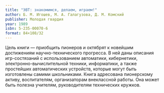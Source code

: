 ```yaml
---
title: "ЭВТ: знакомимся, делаем, играем!"
author: Б. М. Игошев, М. А. Галагузова, Д. М. Комский
publisher: Молодая гвардия
year: 1989
isbn: 5-235-00070-6
format: 84×108/32
---
```


Цель книги — приобщить пионеров и октябрят к новейшим достижениям научно-технического прогресса. В ней даны описания игр-состязаний с использованием автоматики, кибернетики, электронно-вычислительной техники, информатики, а также простейших автоматических устройств, которые могут быть изготовлены самими школьниками. Книга адресована пионерскому активу, воспитателям, организаторам внеклассной работы. Она может быть полезна учителям, руководителям технических кружков.
